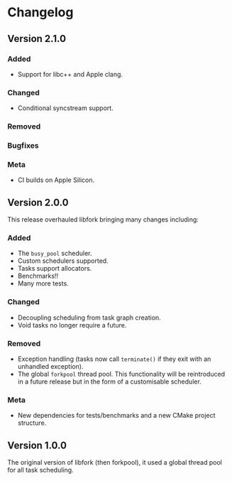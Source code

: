 # Changelog

<!-- ## Unreleased

### Added

### Changed

### Removed

### Bugfixes

### Meta  -->

<!-- ## Unreleased

### Added

### Changed

### Removed

### Bugfixes

### Meta  -->

## Version 2.1.0

### Added

- Support for libc++ and Apple clang.

### Changed

- Conditional syncstream support.

### Removed

### Bugfixes

### Meta 

- CI builds on Apple Silicon.

## Version 2.0.0

This release overhauled libfork bringing many changes including:

### Added

- The ``busy_pool`` scheduler.
- Custom schedulers supported.
- Tasks support allocators.
- Benchmarks!!
- Many more tests.

### Changed

- Decoupling scheduling from task graph creation.
- Void tasks no longer require a future.

### Removed

- Exception handling (tasks now call ``terminate()`` if they exit with an unhandled exception).
- The global ``forkpool`` thread pool. This functionality will be reintroduced in a future release but in the form of a customisable scheduler.

### Meta 

- New dependencies for tests/benchmarks and a new CMake project structure.

## Version 1.0.0

The original version of libfork (then forkpool), it used a global thread pool for all task scheduling.

